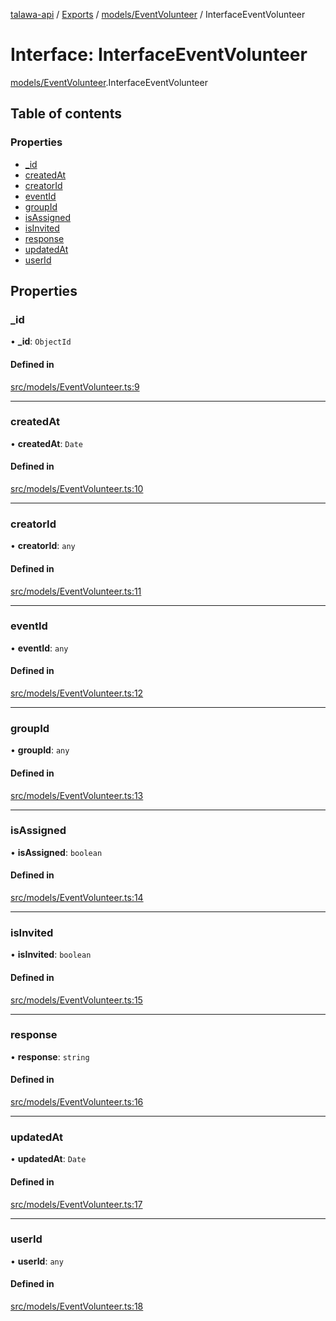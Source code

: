[talawa-api](../README.md) / [Exports](../modules.md) / [models/EventVolunteer](../modules/models_EventVolunteer.md) / InterfaceEventVolunteer

# Interface: InterfaceEventVolunteer

[models/EventVolunteer](../modules/models_EventVolunteer.md).InterfaceEventVolunteer

## Table of contents

### Properties

- [\_id](models_EventVolunteer.InterfaceEventVolunteer.md#_id)
- [createdAt](models_EventVolunteer.InterfaceEventVolunteer.md#createdat)
- [creatorId](models_EventVolunteer.InterfaceEventVolunteer.md#creatorid)
- [eventId](models_EventVolunteer.InterfaceEventVolunteer.md#eventid)
- [groupId](models_EventVolunteer.InterfaceEventVolunteer.md#groupid)
- [isAssigned](models_EventVolunteer.InterfaceEventVolunteer.md#isassigned)
- [isInvited](models_EventVolunteer.InterfaceEventVolunteer.md#isinvited)
- [response](models_EventVolunteer.InterfaceEventVolunteer.md#response)
- [updatedAt](models_EventVolunteer.InterfaceEventVolunteer.md#updatedat)
- [userId](models_EventVolunteer.InterfaceEventVolunteer.md#userid)

## Properties

### \_id

• **\_id**: `ObjectId`

#### Defined in

[src/models/EventVolunteer.ts:9](https://github.com/PalisadoesFoundation/talawa-api/blob/e919df4/src/models/EventVolunteer.ts#L9)

___

### createdAt

• **createdAt**: `Date`

#### Defined in

[src/models/EventVolunteer.ts:10](https://github.com/PalisadoesFoundation/talawa-api/blob/e919df4/src/models/EventVolunteer.ts#L10)

___

### creatorId

• **creatorId**: `any`

#### Defined in

[src/models/EventVolunteer.ts:11](https://github.com/PalisadoesFoundation/talawa-api/blob/e919df4/src/models/EventVolunteer.ts#L11)

___

### eventId

• **eventId**: `any`

#### Defined in

[src/models/EventVolunteer.ts:12](https://github.com/PalisadoesFoundation/talawa-api/blob/e919df4/src/models/EventVolunteer.ts#L12)

___

### groupId

• **groupId**: `any`

#### Defined in

[src/models/EventVolunteer.ts:13](https://github.com/PalisadoesFoundation/talawa-api/blob/e919df4/src/models/EventVolunteer.ts#L13)

___

### isAssigned

• **isAssigned**: `boolean`

#### Defined in

[src/models/EventVolunteer.ts:14](https://github.com/PalisadoesFoundation/talawa-api/blob/e919df4/src/models/EventVolunteer.ts#L14)

___

### isInvited

• **isInvited**: `boolean`

#### Defined in

[src/models/EventVolunteer.ts:15](https://github.com/PalisadoesFoundation/talawa-api/blob/e919df4/src/models/EventVolunteer.ts#L15)

___

### response

• **response**: `string`

#### Defined in

[src/models/EventVolunteer.ts:16](https://github.com/PalisadoesFoundation/talawa-api/blob/e919df4/src/models/EventVolunteer.ts#L16)

___

### updatedAt

• **updatedAt**: `Date`

#### Defined in

[src/models/EventVolunteer.ts:17](https://github.com/PalisadoesFoundation/talawa-api/blob/e919df4/src/models/EventVolunteer.ts#L17)

___

### userId

• **userId**: `any`

#### Defined in

[src/models/EventVolunteer.ts:18](https://github.com/PalisadoesFoundation/talawa-api/blob/e919df4/src/models/EventVolunteer.ts#L18)
